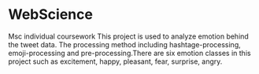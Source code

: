 # WebScience
 Msc individual coursework
This project is used to analyze emotion behind the tweet data. The processing method including hashtage-processing, emoji-processing and pre-processing.There are six emotion classes in this project such as excitement, happy, pleasant, fear, surprise, angry.
